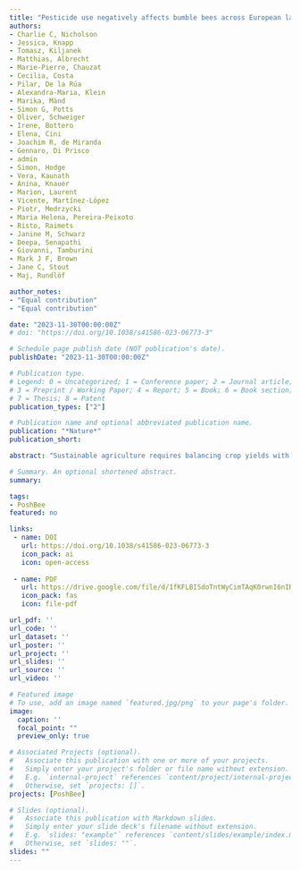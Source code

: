 ```yaml
---
title: "Pesticide use negatively affects bumble bees across European landscapes"
authors:
- Charlie C, Nicholson
- Jessica, Knapp
- Tomasz, Kiljanek
- Matthias, Albrecht
- Marie-Pierre, Chauzat
- Cecilia, Costa
- Pilar, De la Rúa
- Alexandra-Maria, Klein
- Marika, Mänd
- Simon G, Potts
- Oliver, Schweiger
- Irene, Bottero
- Elena, Cini
- Joachim R, de Miranda
- Gennaro, Di Prisco
- admin
- Simon, Hodge
- Vera, Kaunath
- Anina, Knauer
- Marion, Laurent
- Vicente, Martínez-López
- Piotr, Medrzycki
- Maria Helena, Pereira-Peixoto
- Risto, Raimets
- Janine M, Schwarz
- Deepa, Senapathi
- Giovanni, Tamburini
- Mark J F, Brown
- Jane C, Stout
- Maj, Rundlöf

author_notes:
- "Equal contribution"
- "Equal contribution"

date: "2023-11-30T00:00:00Z"
# doi: "https://doi.org/10.1038/s41586-023-06773-3"

# Schedule page publish date (NOT publication's date).
publishDate: "2023-11-30T00:00:00Z"

# Publication type.
# Legend: 0 = Uncategorized; 1 = Conference paper; 2 = Journal article;
# 3 = Preprint / Working Paper; 4 = Report; 5 = Book; 6 = Book section;
# 7 = Thesis; 8 = Patent
publication_types: ["2"]

# Publication name and optional abbreviated publication name.
publication: "*Nature*"
publication_short:

abstract: "Sustainable agriculture requires balancing crop yields with the effects of pesticides on non-target organisms, such as bees and other crop pollinators. Field studies demonstrated that agricultural use of neonicotinoid insecticides can negatively affect wild bee species, leading to restrictions on these compounds3. However, besides neonicotinoids, field-based evidence of the effects of landscape pesticide exposure on wild bees is lacking. Bees encounter many pesticides in agricultural landscapes and the effects of this landscape exposure on colony growth and development of any bee species remains unknown. Here we show that the many pesticides found in bumble bee-collected pollen are associated with reduced colony performance during crop bloom, especially in simplified landscapes with intensive agricultural practices. Our results from 316 Bombus terrestris colonies at 106 agricultural sites across eight European countries confirm that the regulatory system fails to sufficiently prevent pesticide-related impacts on non-target organisms, even for a eusocial pollinator species in which colony size may buffer against such impacts. These findings support the need for postapproval monitoring of both pesticide exposure and effects to confirm that the regulatory process is sufficiently protective in limiting the collateral environmental damage of agricultural pesticide use."

# Summary. An optional shortened abstract.
summary: 

tags:
- PoshBee
featured: no

links:
 - name: DOI
   url: https://doi.org/10.1038/s41586-023-06773-3
   icon_pack: ai
   icon: open-access
   
 - name: PDF
   url: https://drive.google.com/file/d/1fKFLBISdoTntWyCimTAqK0rwnI6nIRnJ/view?usp=sharing
   icon_pack: fas
   icon: file-pdf

url_pdf: ''
url_code: ''
url_dataset: ''
url_poster: ''
url_project: ''
url_slides: ''
url_source: ''
url_video: ''

# Featured image
# To use, add an image named `featured.jpg/png` to your page's folder. 
image:
  caption: ''
  focal_point: ""
  preview_only: true

# Associated Projects (optional).
#   Associate this publication with one or more of your projects.
#   Simply enter your project's folder or file name without extension.
#   E.g. `internal-project` references `content/project/internal-project/index.md`.
#   Otherwise, set `projects: []`.
projects: [PoshBee]

# Slides (optional).
#   Associate this publication with Markdown slides.
#   Simply enter your slide deck's filename without extension.
#   E.g. `slides: "example"` references `content/slides/example/index.md`.
#   Otherwise, set `slides: ""`.
slides: ""
---
```


